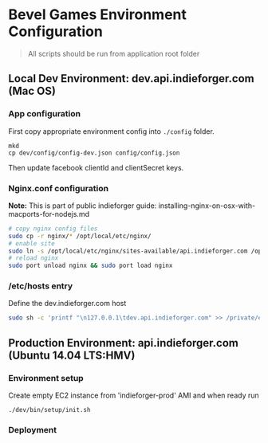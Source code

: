 # Bevel Games Environment Configuration

> All scripts should be run from application root folder

## Local Dev Environment: dev.api.indieforger.com (Mac OS) 

### App configuration

First copy appropriate environment config into `./config` folder.
```
mkd
cp dev/config/config-dev.json config/config.json
```
Then update facebook clientId and clientSecret keys. 


### Nginx.conf configuration

<!-- todo: add link -->
**Note:** This is part of public indieforger guide: installing-nginx-on-osx-with-macports-for-nodejs.md

```bash
# copy nginx config files  
sudo cp -r nginx/* /opt/local/etc/nginx/
# enable site  
sudo ln -s /opt/local/etc/nginx/sites-available/api.indieforger.com /opt/local/etc/nginx/sites-enabled/dev.api.indieforger.com
# reload nginx  
sudo port unload nginx && sudo port load nginx
```
### /etc/hosts entry

Define the dev.indieforger.com host
```bash
sudo sh -c 'printf "\n127.0.0.1\tdev.api.indieforger.com" >> /private/etc/hosts'
```

## Production Environment: api.indieforger.com (Ubuntu 14.04 LTS:HMV)

### Environment setup

Create empty EC2 instance from 'indieforger-prod' AMI and when ready run

```
./dev/bin/setup/init.sh
```

### Deployment